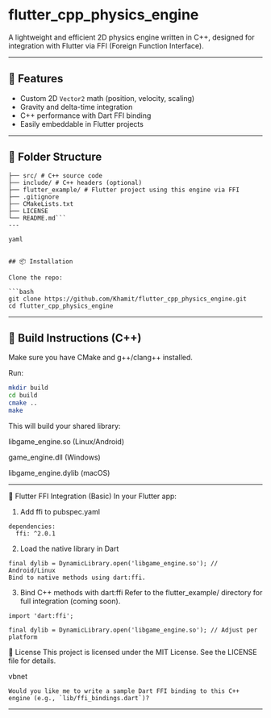 # flutter_cpp_physics_engine

A lightweight and efficient 2D physics engine written in C++, designed for integration with Flutter via FFI (Foreign Function Interface).

---

## 🚀 Features

- Custom 2D `Vector2` math (position, velocity, scaling)
- Gravity and delta-time integration
- C++ performance with Dart FFI binding
- Easily embeddable in Flutter projects

---

## 📁 Folder Structure

```flutter_cpp_physics_engine/
├── src/ # C++ source code
├── include/ # C++ headers (optional)
├── flutter_example/ # Flutter project using this engine via FFI
├── .gitignore
├── CMakeLists.txt
├── LICENSE
└── README.md```
---

yaml


## 📦 Installation

Clone the repo:

```bash
git clone https://github.com/Khamit/flutter_cpp_physics_engine.git
cd flutter_cpp_physics_engine
```
---


## 🔧 Build Instructions (C++)
Make sure you have CMake and g++/clang++ installed.

Run:

```bash
mkdir build
cd build
cmake ..
make
```
This will build your shared library:

libgame_engine.so (Linux/Android)

game_engine.dll (Windows)

libgame_engine.dylib (macOS)

---

🔗 Flutter FFI Integration (Basic)
In your Flutter app:

1. Add ffi to pubspec.yaml
```
dependencies:
  ffi: ^2.0.1
```
2. Load the native library in Dart
```
final dylib = DynamicLibrary.open('libgame_engine.so'); // Android/Linux
Bind to native methods using dart:ffi.
```
3. Bind C++ methods with dart:ffi
Refer to the flutter_example/ directory for full integration (coming soon).
```
import 'dart:ffi';

final dylib = DynamicLibrary.open('libgame_engine.so'); // Adjust per platform
```


📜 License
This project is licensed under the MIT License. See the LICENSE file for details.

vbnet
```
Would you like me to write a sample Dart FFI binding to this C++ engine (e.g., `lib/ffi_bindings.dart`)?
```
---